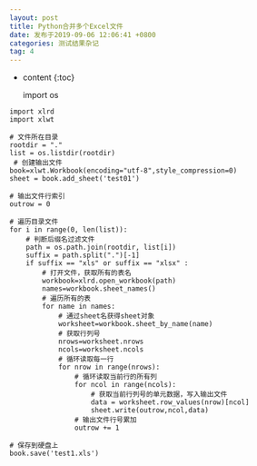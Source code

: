 ```yaml
---
layout: post
title: Python合并多个Excel文件
date: 发布于2019-09-06 12:06:41 +0800
categories: 测试结果杂记
tag: 4
---
```


* content
{:toc}


    import os

<!-- more -->
    import xlrd
    import xlwt
    
    # 文件所在目录
    rootdir = "."
    list = os.listdir(rootdir)
     # 创建输出文件
    book=xlwt.Workbook(encoding="utf-8",style_compression=0)
    sheet = book.add_sheet('test01')
    
    # 输出文件行索引
    outrow = 0
    
    # 遍历目录文件
    for i in range(0, len(list)):
        # 判断后缀名过滤文件
        path = os.path.join(rootdir, list[i])
        suffix = path.split(".")[-1]
        if suffix == "xls" or suffix == "xlsx" :
            # 打开文件，获取所有的表名
            workbook=xlrd.open_workbook(path)
            names=workbook.sheet_names()
            # 遍历所有的表
            for name in names:
                # 通过sheet名获得sheet对象
                worksheet=workbook.sheet_by_name(name)
                # 获取行列号
                nrows=worksheet.nrows
                ncols=worksheet.ncols
                # 循环读取每一行
                for nrow in range(nrows): 
                    # 循环读取当前行的所有列
                    for ncol in range(ncols):
                        # 获取当前行列号的单元数据，写入输出文件
                        data = worksheet.row_values(nrow)[ncol]
                        sheet.write(outrow,ncol,data)
                    # 输出文件行号累加
                    outrow += 1
    
    # 保存到硬盘上
    book.save('test1.xls') 
    

